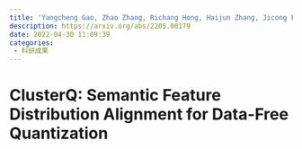 ```yaml
---
title: 'Yangcheng Gao, Zhao Zhang, Richang Hong, Haijun Zhang, Jicong Fan, Shuicheng Yan, Meng Wang. ClusterQ: Semantic Feature Distribution Alignment for Data-Free Quantization[J]. arXiv preprint arXiv:2205.00179, 2022.'
description: https://arxiv.org/abs/2205.00179
date: 2022-04-30 11:09:39
categories:
 - 科研成果
---
```

# ClusterQ: Semantic Feature Distribution Alignment for Data-Free Quantization